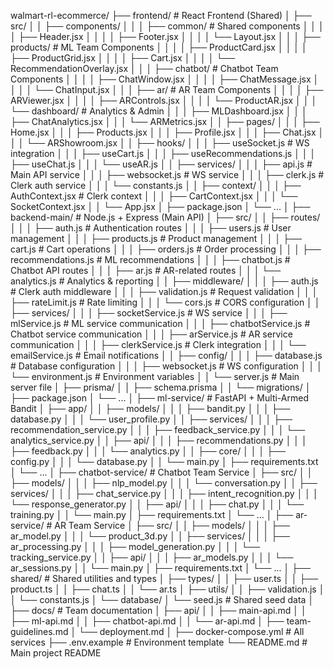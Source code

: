 walmart-rl-ecommerce/
├── frontend/                    # React Frontend (Shared)
│   ├── src/
│   │   ├── components/
│   │   │   ├── common/          # Shared components
│   │   │   │   ├── Header.jsx
│   │   │   │   ├── Footer.jsx
│   │   │   │   └── Layout.jsx
│   │   │   ├── products/        # ML Team Components
│   │   │   │   ├── ProductCard.jsx
│   │   │   │   ├── ProductGrid.jsx
│   │   │   │   ├── Cart.jsx
│   │   │   │   └── RecommendationOverlay.jsx
│   │   │   ├── chatbot/         # Chatbot Team Components
│   │   │   │   ├── ChatWindow.jsx
│   │   │   │   ├── ChatMessage.jsx
│   │   │   │   └── ChatInput.jsx
│   │   │   ├── ar/              # AR Team Components
│   │   │   │   ├── ARViewer.jsx
│   │   │   │   ├── ARControls.jsx
│   │   │   │   └── ProductAR.jsx
│   │   │   └── dashboard/       # Analytics & Admin
│   │   │       ├── MLDashboard.jsx
│   │   │       ├── ChatAnalytics.jsx
│   │   │       └── ARMetrics.jsx
│   │   ├── pages/
│   │   │   ├── Home.jsx
│   │   │   ├── Products.jsx
│   │   │   ├── Profile.jsx
│   │   │   ├── Chat.jsx
│   │   │   └── ARShowroom.jsx
│   │   ├── hooks/
│   │   │   ├── useSocket.js     # WS integration
│   │   │   ├── useCart.js
│   │   │   ├── useRecommendations.js
│   │   │   ├── useChat.js
│   │   │   └── useAR.js
│   │   ├── services/
│   │   │   ├── api.js           # Main API service
│   │   │   ├── websocket.js     # WS service
│   │   │   ├── clerk.js         # Clerk auth service
│   │   │   └── constants.js
│   │   ├── context/
│   │   │   ├── AuthContext.jsx  # Clerk context
│   │   │   ├── CartContext.jsx
│   │   │   └── SocketContext.jsx
│   │   └── App.jsx
│   ├── package.json
│   └── ...
│
├── backend-main/                # Node.js + Express (Main API)
│   ├── src/
│   │   ├── routes/
│   │   │   ├── auth.js          # Authentication routes
│   │   │   ├── users.js         # User management
│   │   │   ├── products.js      # Product management
│   │   │   ├── cart.js          # Cart operations
│   │   │   ├── orders.js        # Order processing
│   │   │   ├── recommendations.js # ML recommendations
│   │   │   ├── chatbot.js       # Chatbot API routes
│   │   │   ├── ar.js            # AR-related routes
│   │   │   └── analytics.js     # Analytics & reporting
│   │   ├── middleware/
│   │   │   ├── auth.js          # Clerk auth middleware
│   │   │   ├── validation.js    # Request validation
│   │   │   ├── rateLimit.js     # Rate limiting
│   │   │   └── cors.js          # CORS configuration
│   │   ├── services/
│   │   │   ├── socketService.js # WS service
│   │   │   ├── mlService.js     # ML service communication
│   │   │   ├── chatbotService.js # Chatbot service communication
│   │   │   ├── arService.js     # AR service communication
│   │   │   ├── clerkService.js  # Clerk integration
│   │   │   └── emailService.js  # Email notifications
│   │   ├── config/
│   │   │   ├── database.js      # Database configuration
│   │   │   ├── websocket.js     # WS configuration
│   │   │   └── environment.js   # Environment variables
│   │   └── server.js            # Main server file
│   ├── prisma/
│   │   ├── schema.prisma
│   │   └── migrations/
│   ├── package.json
│   └── ...
│
├── ml-service/                  # FastAPI + Multi-Armed Bandit
│   ├── app/
│   │   ├── models/
│   │   │   ├── bandit.py
│   │   │   ├── database.py
│   │   │   └── user_profile.py
│   │   ├── services/
│   │   │   ├── recommendation_service.py
│   │   │   ├── feedback_service.py
│   │   │   └── analytics_service.py
│   │   ├── api/
│   │   │   ├── recommendations.py
│   │   │   ├── feedback.py
│   │   │   └── analytics.py
│   │   ├── core/
│   │   │   ├── config.py
│   │   │   └── database.py
│   │   └── main.py
│   ├── requirements.txt
│   └── ...
│
├── chatbot-service/             # Chatbot Team Service
│   ├── src/
│   │   ├── models/
│   │   │   ├── nlp_model.py
│   │   │   └── conversation.py
│   │   ├── services/
│   │   │   ├── chat_service.py
│   │   │   ├── intent_recognition.py
│   │   │   └── response_generator.py
│   │   ├── api/
│   │   │   ├── chat.py
│   │   │   └── training.py
│   │   └── main.py
│   ├── requirements.txt
│   └── ...
│
├── ar-service/                  # AR Team Service
│   ├── src/
│   │   ├── models/
│   │   │   ├── ar_model.py
│   │   │   └── product_3d.py
│   │   ├── services/
│   │   │   ├── ar_processing.py
│   │   │   ├── model_generation.py
│   │   │   └── tracking_service.py
│   │   ├── api/
│   │   │   ├── ar_models.py
│   │   │   └── ar_sessions.py
│   │   └── main.py
│   ├── requirements.txt
│   └── ...
│
├── shared/                      # Shared utilities and types
│   ├── types/
│   │   ├── user.ts
│   │   ├── product.ts
│   │   ├── chat.ts
│   │   └── ar.ts
│   ├── utils/
│   │   ├── validation.js
│   │   └── constants.js
│   └── database/
│       └── seed.js              # Shared seed data
│
├── docs/                        # Team documentation
│   ├── api/
│   │   ├── main-api.md
│   │   ├── ml-api.md
│   │   ├── chatbot-api.md
│   │   └── ar-api.md
│   ├── team-guidelines.md
│   └── deployment.md
│
├── docker-compose.yml           # All services
├── .env.example                 # Environment template
└── README.md                    # Main project README